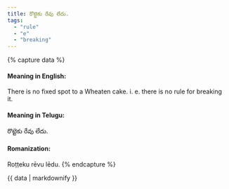 ```yaml
---
title: రొట్టెకు రేవు లేదు.
tags:
  - "rule"
  - "e"
  - "breaking"
---
```


{% capture data %}
#### Meaning in English:
There is no fixed spot to a Wheaten cake.
i. e. there is no rule for breaking it.

#### Meaning in Telugu:
రొట్టెకు రేవు లేదు.

#### Romanization:
Roṭṭeku rēvu lēdu.
{% endcapture %}

{{ data | markdownify }}

